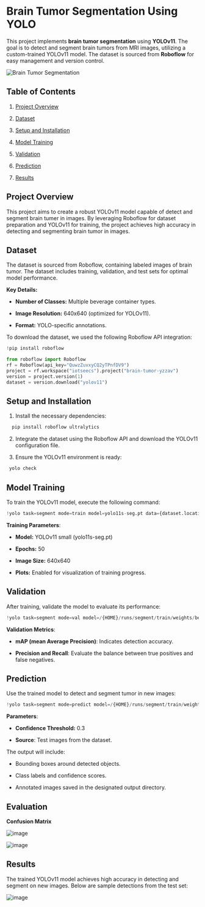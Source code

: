 # Brain Tumor Segmentation Using YOLO




This project implements **brain tumor segmentation** using **YOLOv11**. The goal is to detect and segment brain tumors from MRI images, utilizing a custom-trained YOLOv11 model. The dataset is sourced from **Roboflow** for easy management and version control.

![Brain Tumor Segmentation](assets/brain_tumor_example.png)


## Table of Contents

1. [Project Overview](https://github.com/elnemr19/Beverage-Container-Detection-Using-YOLO/tree/main?tab=readme-ov-file#project-overview)

2. [Dataset](https://github.com/elnemr19/Beverage-Container-Detection-Using-YOLO/tree/main?tab=readme-ov-file#dataset)

3. [Setup and Installation](https://github.com/elnemr19/Beverage-Container-Detection-Using-YOLO/tree/main?tab=readme-ov-file#setup-and-installation)

4. [Model Training](https://github.com/elnemr19/Beverage-Container-Detection-Using-YOLO/tree/main?tab=readme-ov-file#model-training)

5. [Validation](https://github.com/elnemr19/Beverage-Container-Detection-Using-YOLO/tree/main?tab=readme-ov-file#validation)

6. [Prediction](https://github.com/elnemr19/Beverage-Container-Detection-Using-YOLO/tree/main?tab=readme-ov-file#prediction)

7. [Results](https://github.com/elnemr19/Beverage-Container-Detection-Using-YOLO/tree/main?tab=readme-ov-file#results)



## Project Overview

This project aims to create a robust YOLOv11 model capable of detect and segment brain tumer in images. By leveraging Roboflow for dataset preparation and YOLOv11 for training, 
the project achieves high accuracy in detecting and segmenting brain tumor in images.



## Dataset

The dataset is sourced from Roboflow, containing labeled images of brain tumor. The dataset includes 
training, validation, and test sets for optimal model performance.

**Key Details:**

* **Number of Classes:** Multiple beverage container types.

* **Image Resolution:** 640x640 (optimized for YOLOv11).

* **Format:** YOLO-specific annotations.


To download the dataset, we used the following Roboflow API integration:

```python
!pip install roboflow

from roboflow import Roboflow
rf = Roboflow(api_key="QuwzZuvxyCQ2yTPnfDV9")
project = rf.workspace("iotseecs").project("brain-tumor-yzzav")
version = project.version(1)
dataset = version.download("yolov11")

```



## Setup and Installation

1. Install the necessary dependencies:
```python
  pip install roboflow ultralytics
```
2. Integrate the dataset using the Roboflow API and download the YOLOv11 configuration file.

3. Ensure the YOLOv11 environment is ready:
 ```python
  yolo check
 ```



## Model Training

To train the YOLOv11 model, execute the following command:

```python
!yolo task=segment mode=train model=yolo11s-seg.pt data={dataset.location}/data.yaml  epochs=60 imgsz=640 plots=True
```

**Training Parameters**:

* **Model:** YOLOv11 small (yolo11s-seg.pt)

* **Epochs:** 50

* **Image Size:** 640x640

* **Plots:** Enabled for visualization of training progress.




## Validation

After training, validate the model to evaluate its performance:

```python
!yolo task=segment mode=val model=/{HOME}/runs/segment/train/weights/best.pt data={dataset.location}/data.yaml
```

**Validation Metrics**:

* **mAP (mean Average Precision)**: Indicates detection accuracy.

* **Precision and Recall**: Evaluate the balance between true positives and false negatives.



## Prediction

Use the trained model to detect and segment tumor in new images:

```python
!yolo task=segment mode=predict model=/{HOME}/runs/segment/train/weights/best.pt conf=.3 source={dataset.location}/test/images
```

**Parameters**:

* **Confidence Threshold:** 0.3

* **Source**: Test images from the dataset.

The output will include:

* Bounding boxes around detected objects.

* Class labels and confidence scores.

* Annotated images saved in the designated output directory.

## Evaluation

**Confusion Matrix**

![image](https://github.com/user-attachments/assets/f8a6d391-0604-4c70-8b13-303f8c333df2)




![image](https://github.com/user-attachments/assets/ce7c26ed-66e8-4517-9aa0-2b6d0463a9bc)





## Results

The trained YOLOv11 model achieves high accuracy in detecting and segment on new images. Below are sample detections from the test set:


![image](https://github.com/user-attachments/assets/fa856235-2bfc-4034-8ddc-df7a060e073b)






